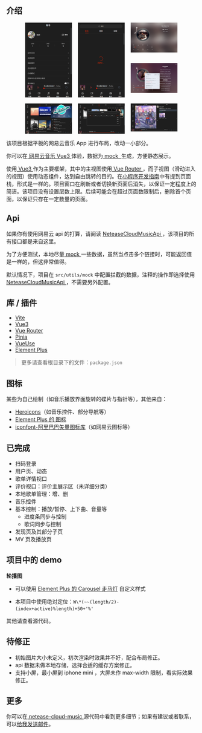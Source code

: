 ## 介绍

<p style="width: 80%; display:grid; grid-template-columns: 1fr 1fr 1fr; gap: 1rem; margin: 0 auto; grid-auto-flow: row dense;">
    <img src='/projects/imgs/04.png' style="grid-row: span 2;" />
    <img src='/projects/imgs/05.png' style="grid-row: span 2;" />
    <img src='/projects/imgs/00.png' />
    <img src='/projects/imgs/01.png' />
    <img src='/projects/imgs/02.png' />
    <img src='/projects/imgs/03.png' />
    <img src='/projects/imgs/06.png' />
</p>



该项目根据平板的网易云音乐 App 进行布局，改动一小部分。

你可以在<a href="https://zyzstudy.gitee.io/"> 网易云音乐 Vue3 </a>体验，数据为<a href="http://mockjs.com/"> mock 
</a>生成，方便静态展示。

使用<a href="https://cn.vuejs.org/"> Vue3 </a>作为主要框架，其中的主视图使用<a href="https://router.vuejs.org/zh"> Vue
Router </a>，而子视图（滑动进入的视图）使用动态组件，达到自由跳转的目的。在<a href="https://developers.weixin.qq.com/ebook?action=get_post_info&docid=0004eec99acc808b00861a5bd5280a">小程序开发指南</a>中有提到页面栈，形式是一样的。项目窗口在刷新或者切换新页面后消失，以保证一定程度上的简洁。该项目没有设置层数上限。后续可能会在超过页面数限制后，删除首个页面，以保证只存在一定数量的页面。



## Api

如果你有使用网易云 api 的打算，请阅读 <a href="https://github.com/Binaryify/NeteaseCloudMusicApi"> NeteaseCloudMusicApi </a>，该项目的所有接口都是来自这里。

为了方便测试，本地尽量<a href="http://mockjs.com/"> mock </a>一些数据，虽然当点击多个链接时，可能返回值是一样的，但这非常值得。

默认情况下，项目在 `src/utils/mock` 中配置拦截的数据，注释的操作即选择使用 <a href="https://github.com/Binaryify/NeteaseCloudMusicApi"> NeteaseCloudMusicApi </a>，不需要另外配置。



## 库 / 插件

- [Vite](https://cn.vitejs.dev/)
- [Vue3](https://cn.vuejs.org/)
- [Vue Router](https://router.vuejs.org/zh)
- [Pinia](https://pinia.vuejs.org/zh/)
- [VueUse](https://vueuse.org/)
- [Element Plus](https://element-plus.org/zh-CN/)

> 更多请查看根目录下的文件：`package.json`



## 图标

某些为自己绘制（如音乐播放界面旋转的碟片与指针等），其他来自：

- [Heroicons](https://heroicons.dev/)（如音乐控件、部分导航等）
- [Element Plus 的 图标](https://element-plus.org/zh-CN/component/icon.html)
- [iconfont-阿里巴巴矢量图标库](https://www.iconfont.cn/)（如网易云图标等）



## 已完成

- 扫码登录
- 用户页、动态
- 歌单详情视口
- 评价视口：评价主展示区（未详细分类）
- 本地歌单管理：增、删
- 音乐控件
- 基本控制：播放/暂停、上下曲、音量等
  - 进度条同步与控制
  - 歌词同步与控制
- 发现页及其部分子页
- MV 页及播放页



## 项目中的 demo

**轮播图**

- 可以使用 [Element Plus 的 Carousel 走马灯](https://element-plus.org/zh-CN/component/carousel.html) 自定义样式

- 本项目中使用绝对定位：`W\*(~~(length/2)-(index+active)%length)+50+'%'`

其他请查看源代码。



## 待修正

- 初始图片大小未定义，初次渲染时效果并不好，配合布局修正。
- api 数据未做本地存储，选择合适的缓存方案修正。
- 支持小屏，最小屏到 iphone mini ，大屏未作 max-width 限制，看实际效果修正。



## 更多

你可以在<a href="https://github.com/yujiangz/netease-cloud-music.git"> netease-cloud-music </a>源代码中看到更多细节；如果有建议或者联系，可以<a href="mailto:lingyou.ly@outlook.com">给我发送邮件</a>。

